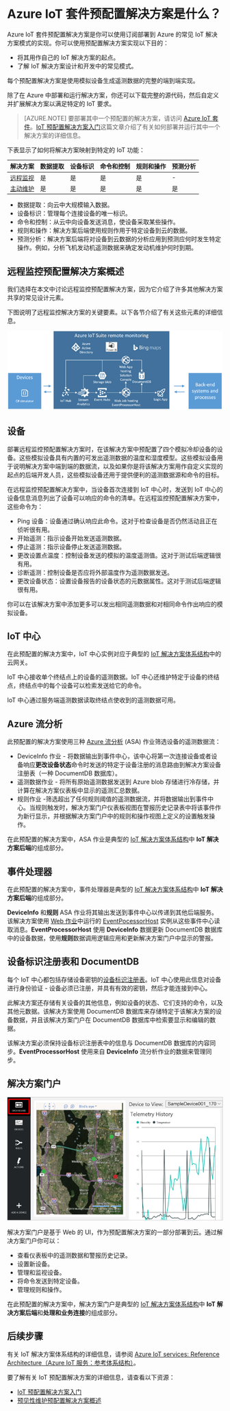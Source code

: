 <properties
 pageTitle="Azure IoT 预配置解决方案 | Azure"
 description="Azure IoT 预配置解决方案及其体系结构描述，以及指向其他资源的链接。"
 services=""
 suite="iot-suite"
 documentationCenter=""
 authors="dominicbetts"
 manager="timlt"
 editor=""/>  


<tags
 ms.service="iot-suite"
 ms.date="05/25/2016"
 wacn.date="08/22/2016"/>  


# Azure IoT 套件预配置解决方案是什么？

Azure IoT 套件预配置解决方案是你可以使用订阅部署到 Azure 的常见 IoT 解决方案模式的实现。你可以使用预配置解决方案实现以下目的：

- 将其用作自己的 IoT 解决方案的起点。
- 了解 IoT 解决方案设计和开发中的常见模式。

每个预配置解决方案是使用模拟设备生成遥测数据的完整的端到端实现。

除了在 Azure 中部署和运行解决方案，你还可以下载完整的源代码，然后自定义并扩展解决方案以满足特定的 IoT 要求。

> [AZURE.NOTE] 要部署其中一个预配置的解决方案，请访问 [Azure IoT 套件][lnk-azureiotsuite]。[IoT 预配置解决方案入门][lnk-preconf-get-started]这篇文章介绍了有关如何部署并运行其中一个解决方案的详细信息。

下表显示了如何将解决方案映射到特定的 IoT 功能：

| 解决方案 | 数据提取 | 设备标识 | 命令和控制 | 规则和操作 | 预测分析 |
|------------------------|-----|-----|-----|-----|-----|
| [远程监视][lnk-preconf-get-started] |是 |是 |是 |是 |- |
| [主动维护][lnk-predictive-maintenance] |是 |是 |是 |是 |是 |

- 数据提取：向云中大规模输入数据。
- 设备标识：管理每个连接设备的唯一标识。
- 命令和控制：从云中向设备发送消息，使设备采取某些操作。
- 规则和操作：解决方案后端使用规则作用于特定设备到云的数据。
- 预测分析：解决方案后端将对设备到云数据的分析应用到预测应何时发生特定操作。例如，分析飞机发动机遥测数据来确定发动机维护何时到期。

## 远程监控预配置解决方案概述

我们选择在本文中讨论远程监控预配置解决方案，因为它介绍了许多其他解决方案共享的常见设计元素。

下图说明了远程监控解决方案的关键要素。以下各节介绍了有关这些元素的详细信息。

![远程监控预配置解决方案体系结构][img-remote-monitoring-arch]

## 设备

部署远程监控预配置解决方案时，在该解决方案中预配置了四个模拟冷却设备的设备。这些模拟设备具有内置的可发出遥测数据的温度和湿度模型。这些模拟设备用于说明解决方案中端到端的数据流，以及如果你是将该解决方案用作自定义实现的起点的后端开发人员，这些模拟设备还用于提供便利的遥测数据源和命令的目标。

在远程监控预配置解决方案中，当设备首次连接到 IoT 中心时，发送到 IoT 中心的设备信息消息列出了设备可以响应的命令的清单。在远程监控预配置解决方案中，这些命令为：

- Ping 设备：设备通过确认响应此命令。这对于检查设备是否仍然活动且正在侦听很有用。
- 开始遥测：指示设备开始发送遥测数据。
- 停止遥测：指示设备停止发送遥测数据。
- 更改设置点温度：控制设备发送的模拟的温度遥测值。这对于测试后端逻辑很有用。
- 诊断遥测：控制设备是否应将外部温度作为遥测数据发送。
- 更改设备状态：设置设备报告的设备状态的元数据属性。这对于测试后端逻辑很有用。

你可以在该解决方案中添加更多可以发出相同遥测数据和对相同命令作出响应的模拟设备。

## IoT 中心

在此预配置的解决方案中，IoT 中心实例对应于典型的 [IoT 解决方案体系结构][lnk-what-is-azure-iot]中的云网关。

IoT 中心接收单个终结点上的设备的遥测数据。IoT 中心还维护特定于设备的终结点，终结点中的每个设备可以检索发送给它的命令。

IoT 中心通过服务端遥测数据读取终结点使收到的遥测数据可用。

## Azure 流分析

此预配置的解决方案使用三种 [Azure 流分析][lnk-asa] (ASA) 作业筛选设备的遥测数据流：


- DeviceInfo 作业 - 将数据输出到事件中心，该中心将第一次连接设备或者设备响应**更改设备状态**命令时发送的特定于设备注册的消息路由到解决方案设备注册表（一种 DocumentDB 数据库）。
- 遥测数据作业 - 将所有原始遥测数据发送到 Azure blob 存储进行冷存储，并计算在解决方案仪表板中显示的遥测汇总数据。
- 规则作业 -筛选超出了任何规则阈值的遥测数据流，并将数据输出到事件中心。当规则触发时，解决方案门户仪表板视图在警报历史记录表中将该事件作为新行显示，并根据解决方案门户中的规则和操作视图上定义的设置触发操作。

在此预配置的解决方案中，ASA 作业是典型的 [IoT 解决方案体系结构][lnk-what-is-azure-iot]中 **IoT 解决方案后端**的组成部分。

## 事件处理器

在此预配置的解决方案中，事件处理器是典型的 [IoT 解决方案体系结构][lnk-what-is-azure-iot]中 **IoT 解决方案后端**的组成部分。

**DeviceInfo** 和**规则** ASA 作业将其输出发送到事件中心以传递到其他后端服务。该解决方案使用 [Web 作业][lnk-web-job]中运行的 [EventPocessorHost][lnk-event-processor] 实例从这些事件中心读取消息。**EventProcessorHost** 使用 **DeviceInfo** 数据更新 DocumentDB 数据库中的设备数据，使用**规则**数据调用逻辑应用和更新解决方案门户中显示的警报。

## 设备标识注册表和 DocumentDB

每个 IoT 中心都包括存储设备密钥的[设备标识注册表][lnk-identity-registry]。IoT 中心使用此信息对设备进行身份验证 - 设备必须已注册，并具有有效的密钥，然后才能连接到中心。

此解决方案还存储有关设备的其他信息，例如设备的状态、它们支持的命令，以及其他元数据。该解决方案使用 DocumentDB 数据库来存储特定于该解决方案的设备数据，并且该解决方案门户在 DocumentDB 数据库中检索要显示和编辑的数据。

该解决方案必须保持设备标识注册表中的信息与 DocumentDB 数据库的内容同步。**EventProcessorHost** 使用来自 **DeviceInfo** 流分析作业的数据来管理同步。

## 解决方案门户

![解决方案仪表板][img-dashboard]

解决方案门户是基于 Web 的 UI，作为预配置解决方案的一部分部署到云。通过解决方案门户你可以：

- 查看仪表板中的遥测数据和警报历史记录。
- 设置新设备。
- 管理和监视设备。
- 将命令发送到特定设备。
- 管理规则和操作。

在此预配置的解决方案中，解决方案门户是典型的 [IoT 解决方案体系结构][lnk-what-is-azure-iot]中 **IoT 解决方案后端**和**处理和业务连接**的组成部分。

## 后续步骤

有关 IoT 解决方案体系结构的详细信息，请参阅 [Azure IoT services: Reference Architecture（Azure IoT 服务：参考体系结构）][lnk-refarch]。

要了解有关 IoT 预配置解决方案的详细信息，请查看以下资源：

- [IoT 预配置解决方案入门][lnk-preconf-get-started]
- [预见性维护预配置解决方案概述][lnk-predictive-maintenance]

[img-remote-monitoring-arch]: ./media/iot-suite-what-are-preconfigured-solutions/remote-monitoring-arch1.png
[img-dashboard]: ./media/iot-suite-what-are-preconfigured-solutions/dashboard.png
[lnk-what-is-azure-iot]: /documentation/articles/iot-suite/iot-suite-what-is-azure-iot/
[lnk-asa]: /documentation/services/stream-analytics/
[lnk-event-processor]: /documentation/articles/event-hubs/event-hubs-programming-guide/#event-processor-host
[lnk-web-job]: /documentation/articles/app-service-web/web-sites-create-web-jobs/
[lnk-document-db]: /documentation/services/documentdb/
[lnk-identity-registry]: /documentation/articles/iot-hub/iot-hub-devguide/#device-identity-registry
[lnk-suite-overview]: /documentation/articles/iot-suite/iot-suite-overview/
[lnk-preconf-get-started]: /documentation/articles/iot-suite/iot-suite-getstarted-preconfigured-solutions/
[lnk-predictive-maintenance]: /documentation/articles/iot-suite/iot-suite-predictive-overview/
[lnk-azureiotsuite]: https://www.azureiotsuite.cn/
[lnk-refarch]: http://download.microsoft.com/download/A/4/D/A4DAD253-BC21-41D3-B9D9-87D2AE6F0719/Microsoft_Azure_IoT_Reference_Architecture.pdf

<!---HONumber=Mooncake_0815_2016-->